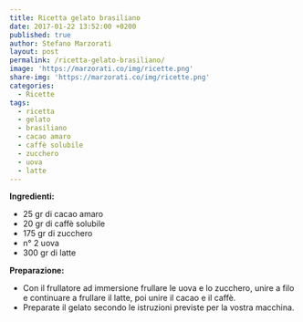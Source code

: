 ```yaml
---
title: Ricetta gelato brasiliano
date: 2017-01-22 13:52:00 +0200
published: true
author: Stefano Marzorati
layout: post
permalink: /ricetta-gelato-brasiliano/
image: 'https://marzorati.co/img/ricette.png'
share-img: 'https://marzorati.co/img/ricette.png'
categories:
  - Ricette
tags:
  - ricetta
  - gelato
  - brasiliano
  - cacao amaro
  - caffè solubile
  - zucchero
  - uova
  - latte
---
```

**Ingredienti:**   

  - 25 gr di cacao amaro
  - 20 gr di caffè solubile 
  - 175 gr di zucchero
  - n° 2 uova
  - 300 gr di latte
  
**Preparazione:**   
  
* Con il frullatore ad immersione frullare le uova e lo zucchero, unire a filo e continuare a frullare il latte, poi unire il cacao e il caffè.   
* Preparate il gelato secondo le istruzioni previste per la vostra macchina.   